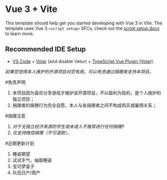 # Vue 3 + Vite

This template should help get you started developing with Vue 3 in Vite. The template uses Vue 3 `<script setup>` SFCs, check out the [script setup docs](https://v3.vuejs.org/api/sfc-script-setup.html#sfc-script-setup) to learn more.

## Recommended IDE Setup

- [VS Code](https://code.visualstudio.com/) + [Volar](https://marketplace.visualstudio.com/items?itemName=Vue.volar) (and disable Vetur) + [TypeScript Vue Plugin (Volar)](https://marketplace.visualstudio.com/items?itemName=Vue.vscode-typescript-vue-plugin).


*如果您觉得本人维护的开源项目对您有用，可以考虑通过捐赠来支持本项目。*

#免责声明
1. 本项目因为喜欢分享游戏才维护该开源项目，不以盈利为目的，是个人维护的独立项目；
2. 捐赠者的捐赠行为完全自愿，本人与各捐赠者之间不构成购买或雇佣关系；

#捐赠注意
1. *对于无独立经济来源的学生或未成人不推荐进行任何捐赠!!*
2. *仅支持微信捐赠（不可退款）。*

#近期更新计划
1. 睡姿期望
2. 试试手气，抽取睡姿
3. 宝可梦盒子
4. 队伍日产/周产